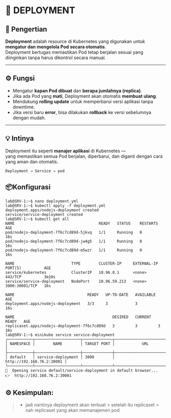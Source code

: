 # 🚀 DEPLOYMENT

## 🧩 Pengertian
**Deployment** adalah resource di Kubernetes yang digunakan untuk **mengatur dan mengelola Pod secara otomatis**.  
Deployment bertugas memastikan Pod tetap berjalan sesuai yang diinginkan tanpa harus dikontrol secara manual.

---

## ⚙️ Fungsi
- Mengatur **kapan Pod dibuat** dan **berapa jumlahnya (replica)**.  
- Jika ada Pod yang **mati**, Deployment akan otomatis **membuat ulang**.  
- Mendukung **rolling update** untuk memperbarui versi aplikasi tanpa downtime.  
- Jika versi baru **error**, bisa dilakukan **rollback** ke versi sebelumnya dengan mudah.  

---

## 💡 Intinya
Deployment itu seperti **manajer aplikasi** di Kubernetes —  
yang memastikan semua Pod berjalan, diperbarui, dan diganti dengan cara yang aman dan otomatis.
```
Deployment → Service → pod
```

## 📦Konfigurasi
```
lab@SRV-1:~$ nano deployment.yml
lab@SRV-1:~$ kubectl apply -f deployment.yml
deployment.apps/nodejs-deployment created
service/service-deployment created 
lab@SRV-1:~$ kubectl get all
NAME                                     READY   STATUS    RESTARTS   AGE
pod/nodejs-deployment-7f6c7cd89d-5jkvq   1/1     Running   0          16s
pod/nodejs-deployment-7f6c7cd89d-jw4g5   1/1     Running   0          16s
pod/nodejs-deployment-7f6c7cd89d-m5wzr   1/1     Running   0          16s

NAME                         TYPE        CLUSTER-IP     EXTERNAL-IP   PORT(S)          AGE
service/kubernetes           ClusterIP   10.96.0.1      <none>        443/TCP          3m10s
service/service-deployment   NodePort    10.96.59.213   <none>        3000:30001/TCP   16s

NAME                                READY   UP-TO-DATE   AVAILABLE   AGE
deployment.apps/nodejs-deployment   3/3     3            3           16s

NAME                                           DESIRED   CURRENT   READY   AGE
replicaset.apps/nodejs-deployment-7f6c7cd89d   3         3         3       16s
lab@SRV-1:~$ minikube service service-deployment
┌───────────┬────────────────────┬─────────────┬───────────────────────────┐
│ NAMESPACE │        NAME        │ TARGET PORT │            URL            │
├───────────┼────────────────────┼─────────────┼───────────────────────────┤
│ default   │ service-deployment │ 3000        │ http://192.168.76.2:30001 │
└───────────┴────────────────────┴─────────────┴───────────────────────────┘
🎉  Opening service default/service-deployment in default browser...
👉  http://192.168.76.2:30001
```

## ⚙️ Kesimpulan:
> - jadi nantinya deployment akan terbuat > setelah itu replicaset > nah replicaset yang akan memanajemen pod